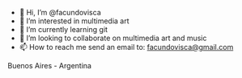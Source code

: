 - 👋 Hi, I’m @facundovisca
- 👀 I’m interested in multimedia art
- 🌱 I’m currently learning git
- 💞️ I’m looking to collaborate on multimedia art and music
- 📫 How to reach me send an email to: facundovisca@gmail.com

Buenos Aires - Argentina

<!---
facundovisca/facundovisca is a ✨ special ✨ repository because its `README.md` (this file) appears on your GitHub profile.
You can click the Preview link to take a look at your changes.
--->
